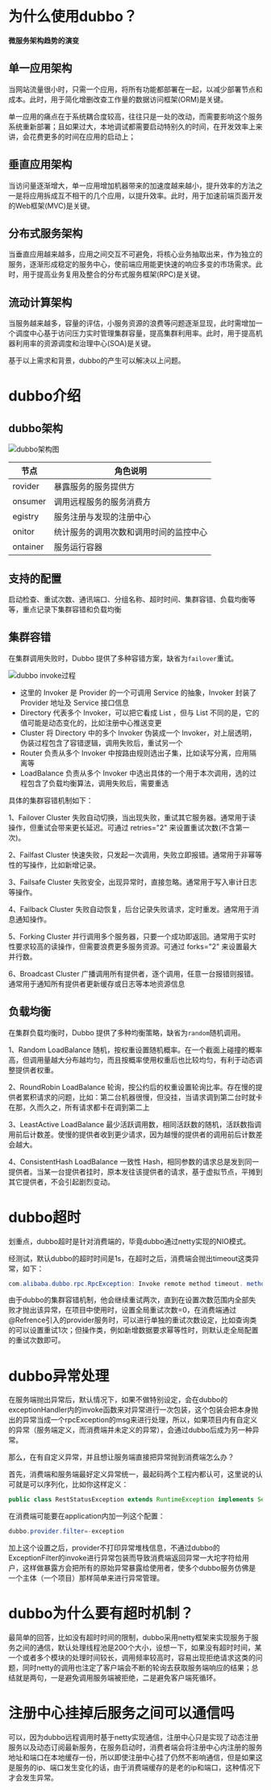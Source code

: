 # 为什么使用dubbo？

**微服务架构趋势的演变**

## 单一应用架构

当网站流量很小时，只需一个应用，将所有功能都部署在一起，以减少部署节点和成本。此时，用于简化增删改查工作量的数据访问框架(ORM)是关键。

单一应用的痛点在于系统耦合度较高，往往只是一处的改动，而需要影响这个服务系统重新部署；且如果过大，本地调试都需要启动特别久的时间，在开发效率上来讲，会花费更多的时间在应用的启动上；

## 垂直应用架构

当访问量逐渐增大，单一应用增加机器带来的加速度越来越小，提升效率的方法之一是将应用拆成互不相干的几个应用，以提升效率。此时，用于加速前端页面开发的Web框架(MVC)是关键。

## 分布式服务架构

当垂直应用越来越多，应用之间交互不可避免，将核心业务抽取出来，作为独立的服务，逐渐形成稳定的服务中心，使前端应用能更快速的响应多变的市场需求。此时，用于提高业务复用及整合的分布式服务框架(RPC)是关键。

## 流动计算架构

当服务越来越多，容量的评估，小服务资源的浪费等问题逐渐显现，此时需增加一个调度中心基于访问压力实时管理集群容量，提高集群利用率。此时，用于提高机器利用率的资源调度和治理中心(SOA)是关键。

基于以上需求和背景，dubbo的产生可以解决以上问题。

# dubbo介绍

## dubbo架构

![dubbo架构图](https://gitee.com/hongqigg/imgs-bed/raw/master/image/20210621163610.png)

| 节点     | 角色说明                               |
| -------- | -------------------------------------- |
| rovider  | 暴露服务的服务提供方                   |
| onsumer  | 调用远程服务的服务消费方               |
| egistry  | 服务注册与发现的注册中心               |
| onitor   | 统计服务的调用次数和调用时间的监控中心 |
| ontainer | 服务运行容器                           |

## 支持的配置

启动检查、重试次数、通讯端口、分组名称、超时时间、集群容错、负载均衡等等，重点记录下集群容错和负载均衡

## 集群容错

在集群调用失败时，Dubbo 提供了多种容错方案，缺省为`failover`重试。

![dubbo invoke过程](https://gitee.com/hongqigg/imgs-bed/raw/master/image/20210629114121.png)

- 这里的 Invoker 是 Provider 的一个可调用 Service 的抽象，Invoker 封装了 Provider 地址及 Service 接口信息
- Directory 代表多个 Invoker，可以把它看成 List<Invoker> ，但与 List 不同的是，它的值可能是动态变化的，比如注册中心推送变更
- Cluster 将 Directory 中的多个 Invoker 伪装成一个 Invoker，对上层透明，伪装过程包含了容错逻辑，调用失败后，重试另一个
- Router 负责从多个 Invoker 中按路由规则选出子集，比如读写分离，应用隔离等
- LoadBalance 负责从多个 Invoker 中选出具体的一个用于本次调用，选的过程包含了负载均衡算法，调用失败后，需要重选

具体的集群容错机制如下：

1、Failover Cluster  失败自动切换，当出现失败，重试其它服务器。通常用于读操作，但重试会带来更长延迟。可通过 retries="2" 来设置重试次数(不含第一次)。

2、Failfast Cluster 快速失败，只发起一次调用，失败立即报错。通常用于非幂等性的写操作，比如新增记录。

3、Failsafe Cluster 失败安全，出现异常时，直接忽略。通常用于写入审计日志等操作。

4、Failback Cluster 失败自动恢复，后台记录失败请求，定时重发。通常用于消息通知操作。

5、Forking Cluster 并行调用多个服务器，只要一个成功即返回。通常用于实时性要求较高的读操作，但需要浪费更多服务资源。可通过 forks="2" 来设置最大并行数。

6、Broadcast Cluster 广播调用所有提供者，逐个调用，任意一台报错则报错。通常用于通知所有提供者更新缓存或日志等本地资源信息

## 负载均衡

在集群负载均衡时，Dubbo 提供了多种均衡策略，缺省为`random`随机调用。

1、Random LoadBalance 随机，按权重设置随机概率。在一个截面上碰撞的概率高，但调用量越大分布越均匀，而且按概率使用权重后也比较均匀，有利于动态调整提供者权重。

2、RoundRobin LoadBalance
轮询，按公约后的权重设置轮询比率。存在慢的提供者累积请求的问题，比如：第二台机器很慢，但没挂，当请求调到第二台时就卡在那，久而久之，所有请求都卡在调到第二上

3、LeastActive LoadBalance 最少活跃调用数，相同活跃数的随机，活跃数指调用前后计数差。使慢的提供者收到更少请求，因为越慢的提供者的调用前后计数差会越大。

4、ConsistentHash LoadBalance 一致性 Hash，相同参数的请求总是发到同一提供者。当某一台提供者挂时，原本发往该提供者的请求，基于虚拟节点，平摊到其它提供者，不会引起剧烈变动。

# dubbo超时

划重点，dubbo超时是针对消费端的，毕竟dubbo通过netty实现的NIO模式。

经测试，默认dubbo的超时时间是1s，在超时之后，消费端会抛出timeout这类异常，如下：

```java
com.alibaba.dubbo.rpc.RpcException: Invoke remote method timeout. method: addUser, provider: dubbo://10.0.75.1:21881/com.example.service.DemoService?anyhost=true&application=demo-consumer&check=false&default.check=false&dubbo=2.6.2&generic=false&interface=com.example.service.DemoService&methods=findUser,addUser&pid=20384&register.ip=10.0.75.1&remote.timestamp=1569415296300&side=consumer&timestamp=1569415630331, cause: Waiting server-side response timeout by scan timer. start time: 2019-09-25 20:47:17.394, end time: 2019-09-25 20:47:18.401,
```

由于dubbo的集群容错机制，他会继续重试两次，直到在设置次数范围内全部失败才抛出该异常，在项目中使用时，设置全局重试次数=0，在消费端通过@Refrence引入的provider服务时，可以进行单独的重试次数设定，比如查询类的可以设置重试1次；但操作类，例如新增数据要求幂等性时，则默认走全局配置的重试次数即可。

# dubbo异常处理

在服务端抛出异常后，默认情况下，如果不做特别设定，会在dubbo的exceptionHandler内的invoke函数来对异常进行一次包装，这个包装会把本身抛出的异常当成一个rpcException的msg来进行处理，所以，如果项目内有自定义的异常（服务端定义，而消费端并未定义的异常），会通过dubbo后成为另一种异常。

那么，在有自定义异常，并且想让服务端直接把异常抛到消费端怎么办？  

首先，消费端和服务端最好定义异常统一，最起码两个工程内都认可，这里说的认可就是可以序列化，比如你这样定义：

```java
public class RestStatusException extends RuntimeException implements Serializable
```

在消费端可能要在application内加一列这个配置：

```java
dubbo.provider.filter=-exception
```

加上这个设置之后，provider不打印异常堆栈信息，不通过dubbo的ExceptionFilter的invoke进行异常包装而导致消费端返回异常一大坨字符给用户，这样做暴露方会把所有的原始异常暴露给使用者，使多个dubbo服务仿佛是一个主体（一个项目）那样简单来进行异常管理。

# dubbo为什么要有超时机制？

最简单的回答，比如没有超时时间的限制，dubbo采用netty框架来实现服务于服务之间的通信，默认处理线程池是200个大小，设想一下，如果没有超时时间，某一个或者多个模块的处理时间较长，调用频率较高时，容易出现拒绝请求这类的问题，同时netty的调用也注定了客户端会不断的轮询去获取服务端响应的结果；总结就是两句，一是避免调用服务端被拒绝，二是避免客户端死循环。

# 注册中心挂掉后服务之间可以通信吗

可以，因为dubbo远程调用时基于netty实现通信，注册中心只是实现了动态注册服务以及动态订阅最新服务，在服务启动时，消费者端会将注册中心内注册的服务地址和端口在本地缓存一份，所以即使注册中心挂了仍然不影响通信，但是如果这是服务的ip、端口发生变化的话，由于消费端缓存的是老的ip和端口，这种情况下才会发生异常。

